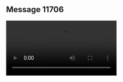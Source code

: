 ## Message 11706



![Video](https://data.iron-swords.co.il/2024/September/23/https://data.iron-swords.co.il/2024/September/23/11706/11706_media.mp4)
